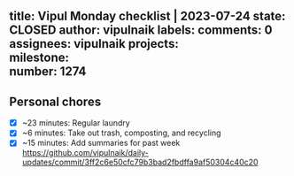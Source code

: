 title:	Vipul Monday checklist | 2023-07-24
state:	CLOSED
author:	vipulnaik
labels:	
comments:	0
assignees:	vipulnaik
projects:	
milestone:	
number:	1274
--
## Personal chores

- [x] ~23 minutes: Regular laundry
- [x] ~6 minutes: Take out trash, composting, and recycling
- [x] ~15 minutes: Add summaries for past week https://github.com/vipulnaik/daily-updates/commit/3ff2c6e50cfc79b3bad2fbdffa9af50304c40c20 
